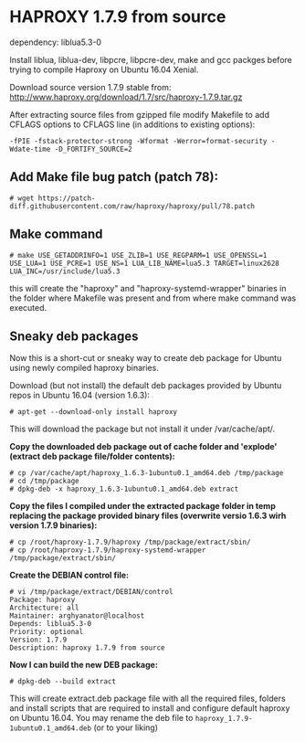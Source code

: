 HAPROXY 1.7.9 from source
=========================

dependency: liblua5.3-0

Install liblua, liblua-dev, libpcre, libpcre-dev, make and gcc packges before trying to compile Haproxy on Ubuntu 16.04 Xenial.

Download source version 1.7.9 stable from: http://www.haproxy.org/download/1.7/src/haproxy-1.7.9.tar.gz

After extracting source files from gzipped file modify Makefile to add CFLAGS options to CFLAGS line (in additions to existing options):

```
-fPIE -fstack-protector-strong -Wformat -Werror=format-security -Wdate-time -D_FORTIFY_SOURCE=2
```

Add Make file bug patch (patch 78):
-----------------------------------

```
# wget https://patch-diff.githubusercontent.com/raw/haproxy/haproxy/pull/78.patch
```

Make command
------------
```
# make USE_GETADDRINFO=1 USE_ZLIB=1 USE_REGPARM=1 USE_OPENSSL=1 USE_LUA=1 USE_PCRE=1 USE_NS=1 LUA_LIB_NAME=lua5.3 TARGET=linux2628 LUA_INC=/usr/include/lua5.3
```

this will create the "haproxy" and "haproxy-systemd-wrapper" binaries in the folder where Makefile was present and from where make command was executed.

Sneaky deb packages
-------------------

Now this is a short-cut or sneaky way to create deb package for Ubuntu using newly compiled haproxy binaries.

Download (but not install) the default deb packages provided by Ubuntu repos in Ubuntu 16.04 (version 1.6.3):

```
# apt-get --download-only install haproxy
```

This will download the package but not install it under /var/cache/apt/.

__Copy the downloaded deb package out of cache folder and 'explode'  (extract deb package file/folder contents):__
```
# cp /var/cache/apt/haproxy_1.6.3-1ubuntu0.1_amd64.deb /tmp/package
# cd /tmp/package
# dpkg-deb -x haproxy_1.6.3-1ubuntu0.1_amd64.deb extract
```
__Copy the files I compiled under the extracted package folder in temp replacing the package provided binary files (overwrite versio 1.6.3 wirh version 1.7.9 binaries):__
```
# cp /root/haproxy-1.7.9/haproxy /tmp/package/extract/sbin/
# cp /root/haproxy-1.7.9/haproxy-systemd-wrapper /tmp/package/extract/sbin/
```

__Create the DEBIAN control file:__
```
# vi /tmp/package/extract/DEBIAN/control
Package: haproxy
Architecture: all
Maintainer: arghyanator@localhost
Depends: liblua5.3-0
Priority: optional
Version: 1.7.9
Description: haproxy 1.7.9 from source
```
__Now I can build the new DEB package:__
```
# dpkg-deb --build extract
```

This will create extract.deb package file with all the required files, folders and install scripts that are required to install and configure default haproxy on Ubuntu 16.04. You may rename the deb file to ```haproxy_1.7.9-1ubuntu0.1_amd64.deb``` (or to your liking)